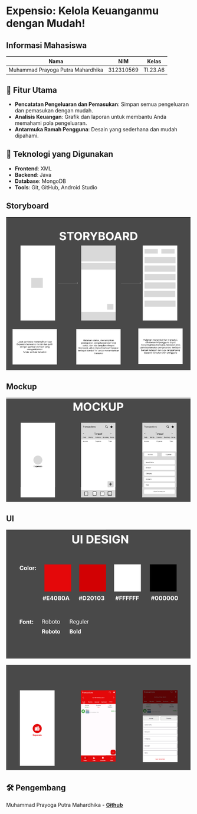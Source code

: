# Expensio: Kelola Keuanganmu dengan Mudah!

## Informasi Mahasiswa

| Nama                      | NIM          | Kelas              | 
|---------------------------|--------------|--------------------|
| Muhammad Prayoga Putra Mahardhika | 312310569   | TI.23.A6  | 


## 🎯 Fitur Utama

- **Pencatatan Pengeluaran dan Pemasukan**: Simpan semua pengeluaran dan pemasukan dengan mudah.
- **Analisis Keuangan**: Grafik dan laporan untuk membantu Anda memahami pola pengeluaran.
- **Antarmuka Ramah Pengguna**: Desain yang sederhana dan mudah dipahami.

## 🚀 Teknologi yang Digunakan

- **Frontend**: XML
- **Backend**: Java
- **Database**: MongoDB
- **Tools**: Git, GitHub, Android Studio

## Storyboard
<p>
    <img src="doc/storyboard.png" alt="Storyboard" width="500">
</p>

## Mockup
<p>
    <img src="doc/mockup.png" alt="Mockup" width="500">
</p>

## UI
<p>
    <img src="doc/ui.png" alt="UI" width="500">
</p>

<p>
    <img src="doc/design.png" alt="Design" width="500">
</p>

## 🛠 Pengembang

Muhammad Prayoga Putra Mahardhika - **[Github](https://github.com/MuhammadPrayoga)**
